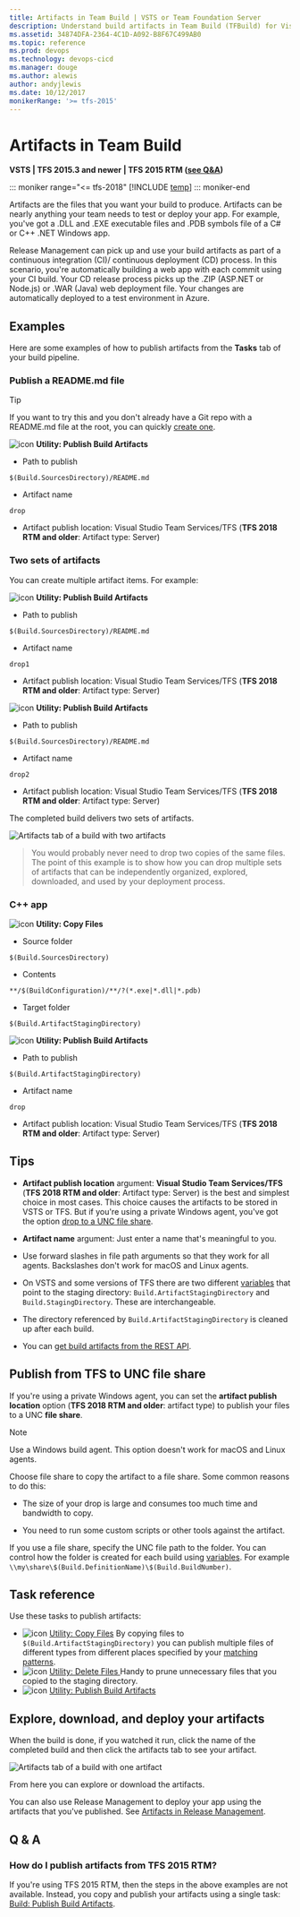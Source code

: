 ```yaml
---
title: Artifacts in Team Build | VSTS or Team Foundation Server
description: Understand build artifacts in Team Build (TFBuild) for Visual Studio Team Services (VSTS) and Team Foundation Server (TFS)
ms.assetid: 34874DFA-2364-4C1D-A092-B8F67C499AB0
ms.topic: reference
ms.prod: devops
ms.technology: devops-cicd
ms.manager: douge
ms.author: alewis
author: andyjlewis
ms.date: 10/12/2017
monikerRange: '>= tfs-2015'
---
```


# Artifacts in Team Build

**VSTS | TFS 2015.3 and newer | TFS 2015 RTM ([see Q&A](#tfs-2015))**

::: moniker range="<= tfs-2018"
[!INCLUDE [temp](../_shared/concept-rename-note.md)]
::: moniker-end

Artifacts are the files that you want your build to produce. Artifacts can be nearly anything your team needs to test or deploy your app. For example, you've got a .DLL and .EXE executable files and .PDB symbols file of a C# or C++ .NET Windows app.

Release Management can pick up and use your build artifacts as part of a continuous integration (CI)/ continuous deployment (CD) process. In this scenario, you're automatically building a web app with each commit using your CI build. Your CD release process picks up the .ZIP (ASP.NET or Node.js) or .WAR (Java) web deployment file. Your changes are automatically deployed to a test environment in Azure.

## Examples

Here are some examples of how to publish artifacts from the **Tasks** tab of your build pipeline.

### Publish a README.md file

> [!TIP]
> If you want to try this and you don't already have a Git repo with a README.md file at the root, you can quickly [create one](../../git/create-new-repo.md).

![icon](../tasks/utility/_img/publish-build-artifacts.png) **Utility: Publish Build Artifacts**

* Path to publish

 ```
$(Build.SourcesDirectory)/README.md
```
* Artifact name

 ```
drop
```

* Artifact publish location: Visual Studio Team Services/TFS (**TFS 2018 RTM and older**: Artifact type: Server)

### Two sets of artifacts

You can create multiple artifact items. For example:

![icon](../tasks/utility/_img/publish-build-artifacts.png) **Utility: Publish Build Artifacts**

* Path to publish

 ```
$(Build.SourcesDirectory)/README.md
```
* Artifact name

 ```
drop1
```

* Artifact publish location: Visual Studio Team Services/TFS (**TFS 2018 RTM and older**: Artifact type: Server)

![icon](../tasks/utility/_img/publish-build-artifacts.png) **Utility: Publish Build Artifacts**

* Path to publish

 ```
$(Build.SourcesDirectory)/README.md
```

* Artifact name

 ```
drop2
```

* Artifact publish location: Visual Studio Team Services/TFS (**TFS 2018 RTM and older**: Artifact type: Server)

The completed build delivers two sets of artifacts.

![Artifacts tab of a build with two artifacts](_img/artifacts/build-with-two-artifacts.png)

> You would probably never need to drop two copies of the same files. The point of this example is to show how you can drop multiple sets of artifacts that can be independently organized, explored, downloaded, and used by your deployment process.

### C++ app

![icon](../tasks/utility/_img/copy-files.png) **Utility: Copy Files**

* Source folder

 ```
$(Build.SourcesDirectory)
```

* Contents

 ```
**/$(BuildConfiguration)/**/?(*.exe|*.dll|*.pdb)
```

* Target folder

 ```
$(Build.ArtifactStagingDirectory)
```

![icon](../tasks/utility/_img/publish-build-artifacts.png) **Utility: Publish Build Artifacts**

* Path to publish

 ```
$(Build.ArtifactStagingDirectory)
```

* Artifact name

 ```
drop
```

* Artifact publish location: Visual Studio Team Services/TFS (**TFS 2018 RTM and older**: Artifact type: Server)

## Tips

* **Artifact publish location** argument: **Visual Studio Team Services/TFS** (**TFS 2018 RTM and older**: Artifact type: Server) is the best and simplest choice in most cases. This choice causes the artifacts to be stored in VSTS or TFS. But if you're using a private Windows agent, you've got the option [drop to a UNC file share](#unc-file-share).

* **Artifact name** argument: Just enter a name that's meaningful to you.

* Use forward slashes in file path arguments so that they work for all agents. Backslashes don't work for macOS and Linux agents.

* On VSTS and some versions of TFS there are two different [variables](variables.md) that point to the staging directory: `Build.ArtifactStagingDirectory` and `Build.StagingDirectory`. These are interchangeable.

* The directory referenced by `Build.ArtifactStagingDirectory` is cleaned up after each build.

* You can [get build artifacts from the REST API](../../integrate/index.md).

<h2 id="unc-file-share">Publish from TFS to UNC file share</h2>

If you're using a private Windows agent, you can set the **artifact publish location** option (**TFS 2018 RTM and older**: artifact type) to publish your files to a UNC **file share**.

> [!NOTE]
>
> Use a Windows build agent. This option doesn't work for macOS and Linux agents.

Choose file share to copy the artifact to a file share. Some common reasons to do this:

* The size of your drop is large and consumes too much time and bandwidth to copy.

* You need to run some custom scripts or other tools against the artifact.

If you use a file share, specify the UNC file path to the folder. You can control how the folder is created for each build using [variables](variables.md). For example ```\\my\share\$(Build.DefinitionName)\$(Build.BuildNumber)```.

## Task reference

Use these tasks to publish artifacts:

* ![icon](../tasks/utility/_img/copy-files.png) [Utility: Copy Files](../tasks/utility/copy-files.md) By copying files to `$(Build.ArtifactStagingDirectory)` you can publish multiple files of different types from different places specified by your [matching patterns](../tasks/file-matching-patterns.md).
* ![icon](../tasks/utility/_img/delete-files.png) [Utility: Delete Files ](../tasks/utility/delete-files.md) Handy to prune unnecessary files that you copied to the staging directory.
* ![icon](../tasks/utility/_img/publish-build-artifacts.png) [Utility: Publish Build Artifacts](../tasks/utility/publish-build-artifacts.md)

## Explore, download, and deploy your artifacts

When the build is done, if you watched it run, click the name of the completed build and then click the artifacts tab to see your artifact.

![Artifacts tab of a build with one artifact](_img/artifacts/build-artifact-tab.png)

From here you can explore or download the artifacts.

You can also use Release Management to deploy your app using the artifacts that you've published. See [Artifacts in Release Management](../release/artifacts.md).

## Q & A
<!-- BEGINSECTION class="md-qanda" -->

<h3 id="tfs-2015">How do I publish artifacts from TFS 2015 RTM?</h3>

If you're using TFS 2015 RTM, then the steps in the above examples are not available. Instead, you copy and publish your artifacts using a single task: [Build: Publish Build Artifacts](../tasks/utility/publish-build-artifacts.md).

<!-- ENDSECTION -->
